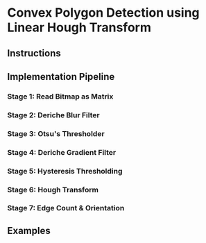 # Convex Polygon Detection using Linear Hough Transform


## Instructions

## Implementation Pipeline

### Stage 1: Read Bitmap as Matrix

### Stage 2: Deriche Blur Filter

### Stage 3: Otsu's Thresholder

### Stage 4: Deriche Gradient Filter

### Stage 5: Hysteresis Thresholding

### Stage 6: Hough Transform

### Stage 7: Edge Count & Orientation

## Examples
